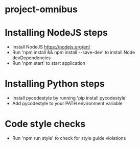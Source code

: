 # project-omnibus

# Installing NodeJS steps
* Install NodeJS https://nodejs.org/en/
* Run 'npm install && npm install --save-dev' to install Node devDependencies
* Run 'npm start' to start application

# Installing Python steps
* Install pycodestyle by running 'pip install pycodestyle'
* Add pycodestyle to your PATH environment variable

# Code style checks
* Run 'npm run style' to check for style guide violations
